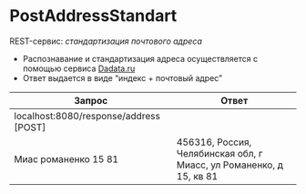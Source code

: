 # PostAddressStandart 
REST-сервис: *стандартизация почтового адреса*

- Распознавание и стандартизация адреса осуществляется с помощью сервиса [Dadata.ru](https://dadata.ru/api/clean/address/)
- Ответ выдается в виде “индекс + почтовый адрес”

| Запрос | Ответ |
| --- | --- |
| localhost:8080/response/address [POST] | |
| Миас романенко 15 81 | 456316, Россия, Челябинская обл, г Миасс, ул Романенко, д 15, кв 81


